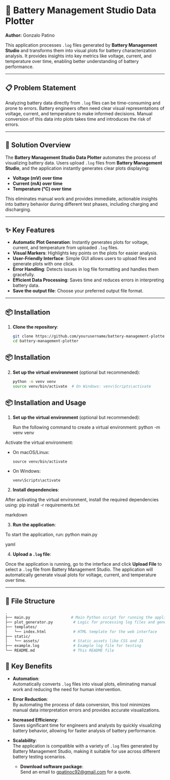 # 🔋 Battery Management Studio Data Plotter

**Author:** Gonzalo Patino

This application processes `.log` files generated by **Battery Management Studio** and transforms them into visual plots for battery characterization analysis. It provides insights into key metrics like voltage, current, and temperature over time, enabling better understanding of battery performance.

---

## 📋 Problem Statement

Analyzing battery data directly from `.log` files can be time-consuming and prone to errors. Battery engineers often need clear visual representations of voltage, current, and temperature to make informed decisions. Manual conversion of this data into plots takes time and introduces the risk of errors.

---

## 🌟 Solution Overview

The **Battery Management Studio Data Plotter** automates the process of visualizing battery data. Users upload `.log` files from **Battery Management Studio**, and the application instantly generates clear plots displaying:
- **Voltage (mV) over time**
- **Current (mA) over time**
- **Temperature (°C) over time**

This eliminates manual work and provides immediate, actionable insights into battery behavior during different test phases, including charging and discharging.

---

## ✨ Key Features

- **Automatic Plot Generation**: Instantly generates plots for voltage, current, and temperature from uploaded `.log` files.
- **Visual Markers**: Highlights key points on the plots for easier analysis.
- **User-Friendly Interface**: Simple GUI allows users to upload files and generate plots with one click.
- **Error Handling**: Detects issues in log file formatting and handles them gracefully.
- **Efficient Data Processing**: Saves time and reduces errors in interpreting battery data.
- **Save the output file**: Choose your preferred output file format.

---

## 📦 Installation

1. **Clone the repository**:
   ```bash
   git clone https://github.com/yourusername/battery-management-plotter.git
   cd battery-management-plotter


  ## 📦 Installation

2. **Set up the virtual environment** (optional but recommended):
   ```bash
   python -m venv venv
   source venv/bin/activate  # On Windows: venv\Scripts\activate
## 📦 Installation and Usage

1. **Set up the virtual environment** (optional but recommended):

   Run the following command to create a virtual environment:
python -m venv venv



Activate the virtual environment:
- On macOS/Linux:
  ```
  source venv/bin/activate
  ```
- On Windows:
  ```
  venv\Scripts\activate
  ```

2. **Install dependencies**:

After activating the virtual environment, install the required dependencies using:
pip install -r requirements.txt

markdown


3. **Run the application**:

To start the application, run:
python main.py

yaml


4. **Upload a `.log` file**:

Once the application is running, go to the interface and click **Upload File** to select a `.log` file from Battery Management Studio. The application will automatically generate visual plots for voltage, current, and temperature over time.

---

## 📂 File Structure

```bash
.
├── main.py                  # Main Python script for running the application
├── plot_generator.py         # Logic for processing log files and generating plots
├── templates/
│   └── index.html            # HTML template for the web interface
├── static/
│   └── assets/               # Static assets like CSS and JS
├── example.log               # Example log file for testing
└── README.md                 # This README file
```


## 🔑 Key Benefits

- **Automation**:  
  Automatically converts `.log` files into visual plots, eliminating manual work and reducing the need for human intervention.
  
- **Error Reduction**:  
  By automating the process of data conversion, this tool minimizes manual data interpretation errors and provides accurate visualizations.

- **Increased Efficiency**:  
  Saves significant time for engineers and analysts by quickly visualizing battery behavior, allowing for faster analysis of battery performance.

- **Scalability**:  
  The application is compatible with a variety of `.log` files generated by Battery Management Studio, making it suitable for use across different battery testing scenarios.


  - **Download software package**:  
  Send an email to gpatinoc92@gmail.com for a quote.
